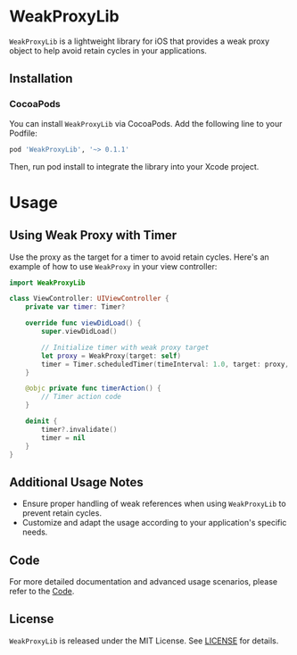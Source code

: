 # WeakProxyLib

`WeakProxyLib` is a lightweight library for iOS that provides a weak proxy object to help avoid retain cycles in your applications.

## Installation

### CocoaPods

You can install `WeakProxyLib` via CocoaPods. Add the following line to your Podfile:

```ruby
pod 'WeakProxyLib', '~> 0.1.1'
```
Then, run pod install to integrate the library into your Xcode project.

# Usage
## Using Weak Proxy with Timer
Use the proxy as the target for a timer to avoid retain cycles. Here's an example of how to use `WeakProxy` in your view controller:
```swift
import WeakProxyLib

class ViewController: UIViewController {
    private var timer: Timer?

    override func viewDidLoad() {
        super.viewDidLoad()

        // Initialize timer with weak proxy target
        let proxy = WeakProxy(target: self)
        timer = Timer.scheduledTimer(timeInterval: 1.0, target: proxy, selector: #selector(timerAction), userInfo: nil, repeats: true)
    }

    @objc private func timerAction() {
        // Timer action code
    }

    deinit {
        timer?.invalidate()
        timer = nil
    }
}
```

## Additional Usage Notes

- Ensure proper handling of weak references when using `WeakProxyLib` to prevent retain cycles.
- Customize and adapt the usage according to your application's specific needs.

## Code

For more detailed documentation and advanced usage scenarios, please refer to the [Code](https://github.com/a4amanver15/WeakProxyLib).

## License
`WeakProxyLib` is released under the MIT License. See [LICENSE](./LICENSE) for details.
